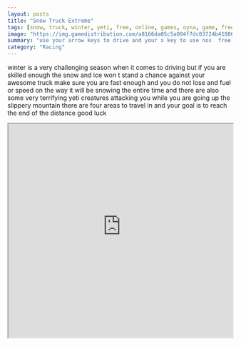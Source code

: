 ```yaml
---
layout: posts
title: "Snow Truck Extreme"
tags: [snow, truck, winter, yeti, free, online, games, oyna, game, free, games, play, play, games]
image: "https://img.gamedistribution.com/a8166da05c5a094f7dc03724b41886e5.jpg"
summary: "use your arrow keys to drive and your x key to use nos  free online games oyna game free games play play games"
category: "Racing"
---
```


winter is a very challenging season when it comes to driving but if you are skilled enough the snow and ice won t stand a chance against your awesome truck make sure you are fast enough and you do not lose and fuel or speed on the way it will be snowing the entire time and there are also some very terrifying yeti creatures attacking you while you are going up the slippery mountain there are four areas to travel in and your goal is to reach the end of the distance good luck

<iframe width="100%" height="480px;" src="https://flash.gamedistribution.com?game=a8166da05c5a094f7dc03724b41886e5"></iframe>